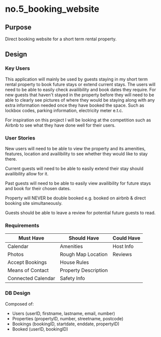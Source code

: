 # no.5_booking_website
## Purpose
Direct booking website for a short term rental property.
## Design

### Key Users

This application will mainly be used by guests staying in my short term rental property to book future stays or extend current stays. The users will need to be able to easily check availibility and book dates they require. For new guests that haven't stayed in the property before they will need to be able to clearly see pictures of where they would be staying along with any extra information needed once they have booked the space. Such as lockbox codes, parking information, electricity meter e.t.c.

For inspiration on this project I will be looking at the competition such as Airbnb to see what they have done well for their users.

### User Stories

New users will need to be able to view the property and its amenities, features, location and availibility to see whether they would like to stay there.

Current guests will need to be able to easily extend their stay should availibility allow for it.

Past guests will need to be able to easily view availibility for future stays and book for their chosen dates.

Property will NEVER be double booked e.g. booked on airbnb & direct booking site simultaneously.

Guests should be able to leave a review for potential future guests to read.

### Requirements

| Must Have             | Should Have           | Could Have    | 
| -------------         | -----------           | ----------    |
| Calendar              | Amenities             | Host Info     |
| Photos                | Rough Map Location    | Reviews       |
| Accept Bookings       | House Rules           |               |
| Means of Contact      | Property Description  |               |
| Connected Calendar    | Safety Info           |               |

### DB Design

Composed of:
- Users (userID, firstname, lastname, email, number)
- Properties (propertyID, number, streetname, postcode)
- Bookings (bookingID, startdate, enddate, propertyID)
- Booked (userID, bookingID)